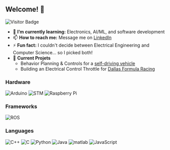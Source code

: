 ## Welcome! 👋

![Visitor Badge](https://visitor-badge.laobi.icu/badge?page_id=crsz20.crsz20)


* 🌱 **I’m currently learning:** Electronics, AI/ML, and software development
* 📫 **How to reach me:** Message me on [LinkedIn](https://www.linkedin.com/in/crsz/)
* ⚡ **Fun fact:** I couldn't decide between Electrical Engineering and Computer Science... so I picked both!
* 🦾 **Current Projets**
   * Behavior Planning & Controls for a [self-driving vehicle](https://voltron-utd.github.io/)
   * Building an Electrical Control Throttle for [Dallas Formula Racing](https://dallasformularacing.com/)

### Hardware
![Arduino](https://img.shields.io/badge/Arduino-00979D.svg?style=flat&logo=arduino&logoColor=white)
![STM](https://img.shields.io/badge/STM32-03234B.svg?style=flat&logo=stmicroelectronics&logoColor=white)
![Raspberry Pi](https://img.shields.io/badge/RaspberryPi-A22846.svg?style=flat&logo=raspberrypi&logoColor=white)


### Frameworks
![ROS](https://img.shields.io/badge/ROS2-22314E.svg?style=flat&logo=ros&logoColor=white)

### Languages
![C++](https://img.shields.io/badge/C++-00599C?style=flat&logo=cplusplus&logoColor=white)
![C](https://img.shields.io/badge/C-62768D?style=flat&logo=c&logoColor=white)
![Python](https://img.shields.io/badge/-Python-3776AB?style=flat&logo=Python&logoColor=ffdd54)
![Java](https://img.shields.io/badge/java-E34A86?style=flat&logo=java&logoColor=white)
![matlab](https://img.shields.io/badge/MATLAB-orange.svg?style=flat&logo=matlab&logoColor=white)
![JavaScript](https://img.shields.io/badge/JavaScript-grey.svg?style=flat&logo=javascript&logoColor=F7DF1E)
